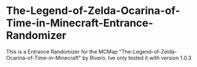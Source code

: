 # The-Legend-of-Zelda-Ocarina-of-Time-in-Minecraft-Entrance-Randomizer
This is a Entrance Randomizer for the MCMap "The-Legend-of-Zelda-Ocarina-of-Time-in-Minecraft" by Rivero.
Ive only tested it with version 1.0.3
